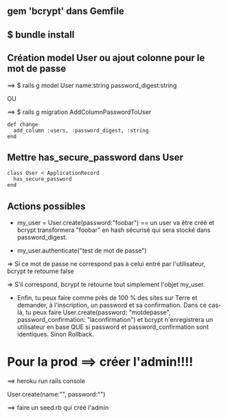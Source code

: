 ## gem 'bcrypt' dans Gemfile

## $ bundle install

## Création model User ou ajout colonne pour le mot de passe

==> $ rails g model User name:string password_digest:string

OU 

==> $ rails g migration AddColumnPasswordToUser

	def change
	  add_column :users, :password_digest, :string
	end

## Mettre has_secure_password dans User

	class User < ApplicationRecord
	  has_secure_password
	end

## Actions possibles

- my_user = User.create(password:"foobar") == un user va être créé et bcrypt transformera "foobar" en hash sécurisé qui sera stocké dans password_digest.

- my_user.authenticate("test de mot de passe")

=> Si ce mot de passe ne correspond pas à celui entré par l'utilisateur, bcrypt te retourne false

=> S’il correspond, bcrypt te retourne tout simplement l'objet my_user.

- Enfin, tu peux faire comme près de 100 % des sites sur Terre et demander, à l'inscription, un password et sa confirmation. Dans ce cas-là, tu peux faire User.create(password: "motdepasse", password_confirmation: "laconfirmation") et bcrypt n'enregistrera un utilisateur en base QUE si password et password_confirmation sont identiques. Sinon Rollback.

# Pour la prod ==> créer l'admin!!!!

==> heroku run rails console

User.create(name:"", password:"")

==> faire un seed.rb qui créé l'admin